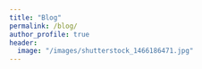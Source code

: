 ```yaml
---
title: "Blog"
permalink: /blog/
author_profile: true
header:
  image: "/images/shutterstock_1466186471.jpg"
---
```


